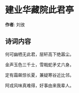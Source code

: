# 建业华藏院此君亭

**作者**: 刘攽

## 诗词内容

何可幽栖无此君，层轩高下绝嚣尘。

金声玉色三千士，雪戟蛇矛丈六身。

定有霜飙惊长夏，兼疑寒谷近比邻。

阿戎风味真难得，好事由来我辈人。

